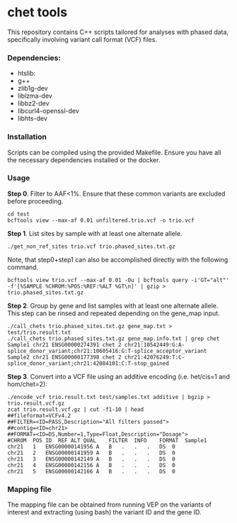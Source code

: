# chet tools
This repository contains C++ scripts tailored for analyses with phased data, specifically involving variant call format (VCF) files.

### Dependencies:
* htslib:
* g++
* zlib1g-dev
* liblzma-dev
* libbz2-dev
* libcurl4-openssl-dev
* libhts-dev

### Installation
Scripts can be compiled using the provided Makefile. Ensure you have all the necessary dependencies installed or the docker.

### Usage

**Step 0**. Filter to AAF<1%. Ensure that these common variants are excluded before proceeding.
```
cd test
bcftools view --max-af 0.01 unfiltered.trio.vcf -o trio.vcf
```

**Step 1**. List sites by sample with at least one alternate allele.
```
./get_non_ref_sites trio.vcf trio.phased_sites.txt.gz
```

Note, that step0+step1 can also be accomplished directly with the following command.
```
bcftools view trio.vcf --max-af 0.01 -Ou | bcftools query -i'GT="alt"' -f'[%SAMPLE %CHROM:%POS:%REF:%ALT %GT\n]' | gzip > trio.phased_sites.txt.gz
```




**Step 2**. Group by gene and list samples with at least one alternate allele. This step can be
rinsed and repeated depending on the gene_map input. 
```
./call_chets trio.phased_sites.txt.gz gene_map.txt > test/trio.result.txt
./call_chets trio.phased_sites.txt.gz gene_map.info.txt | grep chet
Sample1 chr21 ENSG00000274391 chet 2 chr21:10542449:G:A-splice_donor_variant;chr21:10605416:G:T-splice_acceptor_variant
Sample2 chr21 ENSG00000177398 chet 2 chr21:42076249:T:C-splice_donor_variant;chr21:42084101:C:T-stop_gained
```

**Step 3**. Convert into a VCF file using an additive encoding (i.e. het/cis=1 and hom/chet=2):
```
./encode_vcf trio.result.txt test/samples.txt additive | bgzip > trio.result.vcf.gz
zcat trio.result.vcf.gz | cut -f1-10 | head
##fileformat=VCFv4.2
##FILTER=<ID=PASS,Description="All filters passed">
##contig=<ID=chr21>
##FORMAT=<ID=DS,Number=1,Type=Float,Description="Dosage">
#CHROM	POS	ID	REF	ALT	QUAL	FILTER	INFO	FORMAT	Sample1
chr21	1	ENSG00000141956	A	B	.	.	.	DS	0
chr21	2	ENSG00000141959	A	B	.	.	.	DS	0
chr21	3	ENSG00000142149	A	B	.	.	.	DS	0
chr21	4	ENSG00000142156	A	B	.	.	.	DS	0
chr21	5	ENSG00000142166	A	B	.	.	.	DS	0

```

### Mapping file
The mapping file can be obtained from running VEP on the variants of interest and extracting (using bash) the variant ID and the gene ID.




